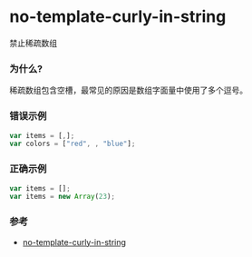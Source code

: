 # no-template-curly-in-string

禁止稀疏数组

### 为什么?

稀疏数组包含空槽，最常见的原因是数组字面量中使用了多个逗号。

### 错误示例

```js
var items = [,];
var colors = ["red", , "blue"];
```

### 正确示例

```js
var items = [];
var items = new Array(23);
```

### 参考

- [no-template-curly-in-string](https://eslint.org/docs/rules/no-template-curly-in-string)
